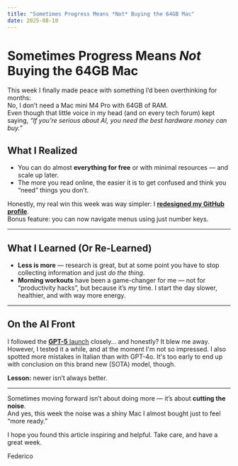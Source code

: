 ```yaml
---
title: "Sometimes Progress Means *Not* Buying the 64GB Mac"
date: 2025-08-10
---
```


# Sometimes Progress Means *Not* Buying the 64GB Mac

This week I finally made peace with something I’d been overthinking for months:  
No, I don’t need a Mac mini M4 Pro with 64GB of RAM.  
Even though that little voice in my head (and on every tech forum) kept saying, *“If you’re serious about AI, you need the best hardware money can buy.”*

## What I Realized
- You can do almost **everything for free** or with minimal resources — and scale up later.  
- The more you read online, the easier it is to get confused and think you “need” things you don’t.  

Honestly, my real win this week was way simpler: I [**redesigned my GitHub profile**](https://federicomartini.github.io).  
Bonus feature: you can now navigate menus using just number keys.  

---

## What I Learned (Or Re-Learned)
- **Less is more** — research is great, but at some point you have to stop collecting information and just *do the thing*.  
- **Morning workouts** have been a game-changer for me — not for “productivity hacks”, but because it’s *my* time. I start the day slower, healthier, and with way more energy.  

---

## On the AI Front
I followed the [**GPT-5** launch](https://www.youtube.com/watch?v=0Uu_VJeVVfo) closely… and honestly? It blew me away.  
However, I tested it a while, and at the moment I'm not so impressed. I also spotted more mistakes in Italian than with GPT-4o.
It's too early to end up with conclusion on this brand new (SOTA) model, though.

**Lesson:** newer isn’t always better.  

---


Sometimes moving forward isn’t about doing more — it’s about **cutting the noise**.  
And yes, this week the noise was a shiny Mac I almost bought just to feel “more ready.”


I hope you found this article inspiring and helpful.
Take care, and have a great week.

Federico


